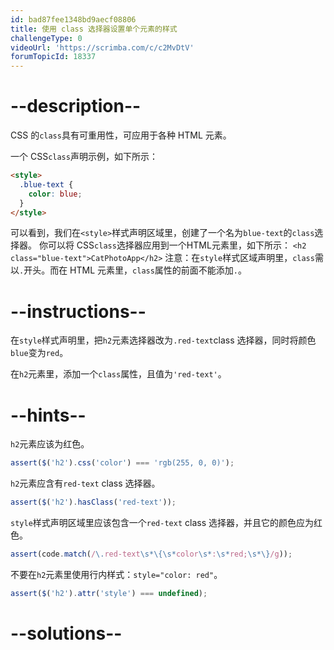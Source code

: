 ```yaml
---
id: bad87fee1348bd9aecf08806
title: 使用 class 选择器设置单个元素的样式
challengeType: 0
videoUrl: 'https://scrimba.com/c/c2MvDtV'
forumTopicId: 18337
---
```


# --description--

CSS 的`class`具有可重用性，可应用于各种 HTML 元素。

一个 CSS`class`声明示例，如下所示：

```html
<style>
  .blue-text {
    color: blue;
  }
</style>
```

可以看到，我们在`<style>`样式声明区域里，创建了一个名为`blue-text`的`class`选择器。 你可以将 CSS`class`选择器应用到一个HTML元素里，如下所示： `<h2 class="blue-text">CatPhotoApp</h2>` 注意：在`style`样式区域声明里，`class`需以`.`开头。而在 HTML 元素里，`class`属性的前面不能添加`.`。

# --instructions--

在`style`样式声明里，把`h2`元素选择器改为`.red-text`class 选择器，同时将颜色`blue`变为`red`。

在`h2`元素里，添加一个`class`属性，且值为`'red-text'`。

# --hints--

`h2`元素应该为红色。

```js
assert($('h2').css('color') === 'rgb(255, 0, 0)');
```

`h2`元素应含有`red-text` class 选择器。

```js
assert($('h2').hasClass('red-text'));
```

`style`样式声明区域里应该包含一个`red-text` class 选择器，并且它的颜色应为红色。

```js
assert(code.match(/\.red-text\s*\{\s*color\s*:\s*red;\s*\}/g));
```

不要在`h2`元素里使用行内样式：`style="color: red"`。

```js
assert($('h2').attr('style') === undefined);
```

# --solutions--

